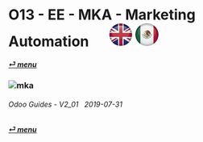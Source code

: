 # O13 - EE - MKA - Marketing Automation &nbsp;&nbsp;&nbsp;&nbsp; [![en-uk](/doc/img/en-uk_flag_button_small.png)](/en-uk/o13/ee/mka/en-uk-o13-ee-mka-marketing-automation-guides.md) [ ![es-mx](/doc/img/es-mx_flag_button_small.png)](/es-mx/o13/ee/mka/es-mx-o13-ee-mka-marketing-automation-guides.md)
#### [_&#x23CE; menu_](/es-mx/o13/ee/es-mx-o13-ee-guides-menu.md)  
### ![mka](/doc/img/marketing-automation.png)
	
###### Odoo Guides - V2_01 &nbsp; 2019-07-31  
**[_&#x23CE; menu_](/es-mx/o13/ee/es-mx-o13-ee-guides-menu.md)**  
